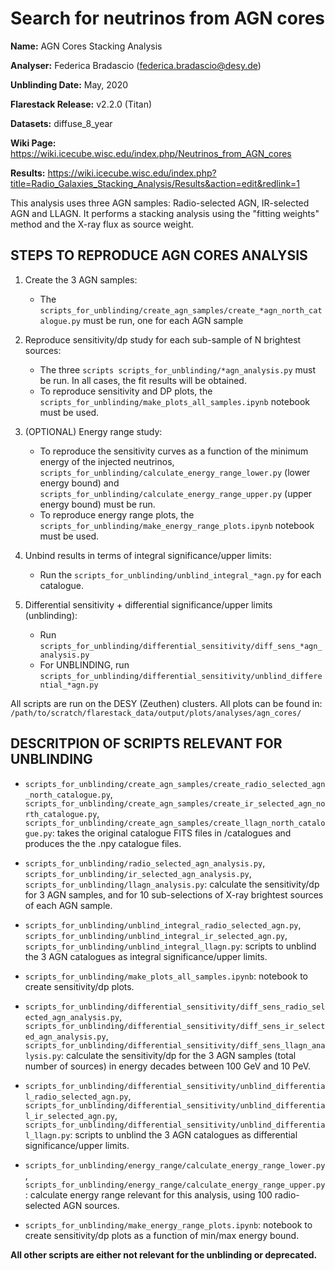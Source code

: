 # Search for neutrinos from AGN cores

**Name:** AGN Cores Stacking Analysis

**Analyser:** Federica Bradascio (federica.bradascio@desy.de)

**Unblinding Date:** May, 2020

**Flarestack Release:** v2.2.0 (Titan)

**Datasets:** diffuse_8_year

**Wiki Page:** https://wiki.icecube.wisc.edu/index.php/Neutrinos_from_AGN_cores

**Results:** https://wiki.icecube.wisc.edu/index.php?title=Radio_Galaxies_Stacking_Analysis/Results&action=edit&redlink=1

This analysis uses three AGN samples: Radio-selected AGN, IR-selected AGN
and LLAGN. It performs a stacking analysis using the "fitting weights"
method and the X-ray flux as source weight.

## STEPS TO REPRODUCE AGN CORES ANALYSIS

1. Create the 3 AGN samples:
    - The `scripts_for_unblinding/create_agn_samples/create_*agn_north_catalogue.py` must be run, one for each AGN sample

2. Reproduce sensitivity/dp study for each sub-sample of N brightest sources:
    - The three `scripts scripts_for_unblinding/*agn_analysis.py` must be run.
    In all cases, the fit results will be obtained.
    - To reproduce sensitivity and DP plots, the `scripts_for_unblinding/make_plots_all_samples.ipynb`
    notebook must be used.

3. (OPTIONAL) Energy range study:
    - To reproduce the sensitivity curves as a function of the minimum energy of the injected neutrinos,
    `scripts_for_unblinding/calculate_energy_range_lower.py` (lower energy bound) and
    `scripts_for_unblinding/calculate_energy_range_upper.py` (upper energy bound) must be run.
    - To reproduce energy range plots, the `scripts_for_unblinding/make_energy_range_plots.ipynb`
    notebook must be used.

4. Unbind results in terms of integral significance/upper limits:
    - Run the `scripts_for_unblinding/unblind_integral_*agn.py` for each catalogue.

5. Differential sensitivity + differential significance/upper limits (unblinding):
    - Run `scripts_for_unblinding/differential_sensitivity/diff_sens_*agn_analysis.py`
    - For UNBLINDING, run `scripts_for_unblinding/differential_sensitivity/unblind_differential_*agn.py`

All scripts are run on the DESY (Zeuthen) clusters.
All plots can be found in: `/path/to/scratch/flarestack_data/output/plots/analyses/agn_cores/`


## DESCRITPION OF SCRIPTS RELEVANT FOR UNBLINDING

- `scripts_for_unblinding/create_agn_samples/create_radio_selected_agn_north_catalogue.py`,
`scripts_for_unblinding/create_agn_samples/create_ir_selected_agn_north_catalogue.py`,
`scripts_for_unblinding/create_agn_samples/create_llagn_north_catalogue.py`:
    takes the original catalogue FITS files in /catalogues and produces the the .npy catalogue files.

- `scripts_for_unblinding/radio_selected_agn_analysis.py`, `scripts_for_unblinding/ir_selected_agn_analysis.py`,
`scripts_for_unblinding/llagn_analysis.py`:
    calculate the sensitivity/dp for 3 AGN samples, and for 10 sub-selections of X-ray brightest sources
    of each AGN sample.

- `scripts_for_unblinding/unblind_integral_radio_selected_agn.py`,
`scripts_for_unblinding/unblind_integral_ir_selected_agn.py`,
`scripts_for_unblinding/unblind_integral_llagn.py`:
    scripts to unblind the 3 AGN catalogues as integral significance/upper limits.

- `scripts_for_unblinding/make_plots_all_samples.ipynb`: notebook to create sensitivity/dp plots.

- `scripts_for_unblinding/differential_sensitivity/diff_sens_radio_selected_agn_analysis.py`,
`scripts_for_unblinding/differential_sensitivity/diff_sens_ir_selected_agn_analysis.py`,
`scripts_for_unblinding/differential_sensitivity/diff_sens_llagn_analysis.py`:
    calculate the sensitivity/dp for the 3 AGN samples (total number of sources)
    in energy decades between 100 GeV and 10 PeV.

- `scripts_for_unblinding/differential_sensitivity/unblind_differential_radio_selected_agn.py`,
`scripts_for_unblinding/differential_sensitivity/unblind_differential_ir_selected_agn.py`,
`scripts_for_unblinding/differential_sensitivity/unblind_differential_llagn.py`:
    scripts to unblind the 3 AGN catalogues as differential significance/upper limits.

- `scripts_for_unblinding/energy_range/calculate_energy_range_lower.py`,
`scripts_for_unblinding/energy_range/calculate_energy_range_upper.py`:
    calculate energy range relevant for this analysis, using 100 radio-selected AGN sources.

- `scripts_for_unblinding/make_energy_range_plots.ipynb`:
    notebook to create sensitivity/dp plots as a function of min/max energy bound.

**All other scripts are either not relevant for the unblinding or deprecated.**
